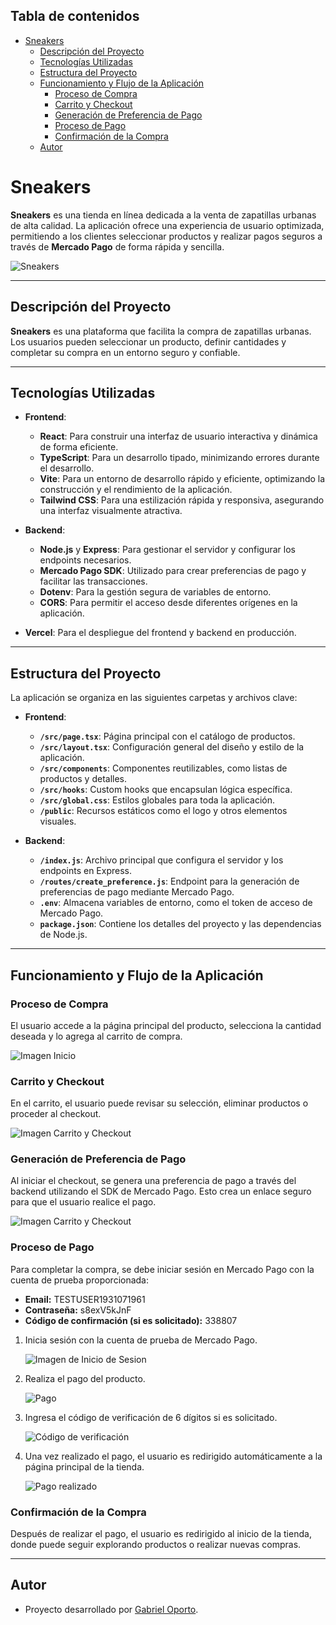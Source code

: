 ## Tabla de contenidos

- [Sneakers](#sneakers)
  - [Descripción del Proyecto](#descripción-del-proyecto)
  - [Tecnologías Utilizadas](#tecnologías-utilizadas)
  - [Estructura del Proyecto](#estructura-del-proyecto)
  - [Funcionamiento y Flujo de la Aplicación](#funcionamiento-y-flujo-de-la-aplicación)
    - [Proceso de Compra](#proceso-de-compra)
    - [Carrito y Checkout](#carrito-y-checkout)
    - [Generación de Preferencia de Pago](#generación-de-preferencia-de-pago)
    - [Proceso de Pago](#proceso-de-pago)
    - [Confirmación de la Compra](#confirmación-de-la-compra)
  - [Autor](#autor)

# Sneakers

**Sneakers** es una tienda en línea dedicada a la venta de zapatillas urbanas de alta calidad. La aplicación ofrece una experiencia de usuario optimizada, permitiendo a los clientes seleccionar productos y realizar pagos seguros a través de **Mercado Pago** de forma rápida y sencilla.

![Sneakers](public/logo.svg)

---

## Descripción del Proyecto

**Sneakers** es una plataforma que facilita la compra de zapatillas urbanas. Los usuarios pueden seleccionar un producto, definir cantidades y completar su compra en un entorno seguro y confiable.

---

## Tecnologías Utilizadas

- **Frontend**:

  - **React**: Para construir una interfaz de usuario interactiva y dinámica de forma eficiente.
  - **TypeScript**: Para un desarrollo tipado, minimizando errores durante el desarrollo.
  - **Vite**: Para un entorno de desarrollo rápido y eficiente, optimizando la construcción y el rendimiento de la aplicación.
  - **Tailwind CSS**: Para una estilización rápida y responsiva, asegurando una interfaz visualmente atractiva.

- **Backend**:

  - **Node.js** y **Express**: Para gestionar el servidor y configurar los endpoints necesarios.
  - **Mercado Pago SDK**: Utilizado para crear preferencias de pago y facilitar las transacciones.
  - **Dotenv**: Para la gestión segura de variables de entorno.
  - **CORS**: Para permitir el acceso desde diferentes orígenes en la aplicación.

- **Vercel**: Para el despliegue del frontend y backend en producción.

---

## Estructura del Proyecto

La aplicación se organiza en las siguientes carpetas y archivos clave:

- **Frontend**:

  - **`/src/page.tsx`**: Página principal con el catálogo de productos.
  - **`/src/layout.tsx`**: Configuración general del diseño y estilo de la aplicación.
  - **`/src/components`**: Componentes reutilizables, como listas de productos y detalles.
  - **`/src/hooks`**: Custom hooks que encapsulan lógica específica.
  - **`/src/global.css`**: Estilos globales para toda la aplicación.
  - **`/public`**: Recursos estáticos como el logo y otros elementos visuales.

- **Backend**:
  - **`/index.js`**: Archivo principal que configura el servidor y los endpoints en Express.
  - **`/routes/create_preference.js`**: Endpoint para la generación de preferencias de pago mediante Mercado Pago.
  - **`.env`**: Almacena variables de entorno, como el token de acceso de Mercado Pago.
  - **`package.json`**: Contiene los detalles del proyecto y las dependencias de Node.js.

---

## Funcionamiento y Flujo de la Aplicación

### Proceso de Compra

El usuario accede a la página principal del producto, selecciona la cantidad deseada y lo agrega al carrito de compra.

![Imagen Inicio](public/Inicio.webp)

### Carrito y Checkout

En el carrito, el usuario puede revisar su selección, eliminar productos o proceder al checkout.

![Imagen Carrito y Checkout](public/Checkout.webp)

### Generación de Preferencia de Pago

Al iniciar el checkout, se genera una preferencia de pago a través del backend utilizando el SDK de Mercado Pago. Esto crea un enlace seguro para que el usuario realice el pago.

![Imagen Carrito y Checkout](public/Checkoutmp.webp)

### Proceso de Pago

Para completar la compra, se debe iniciar sesión en Mercado Pago con la cuenta de prueba proporcionada:

- **Email:** TESTUSER1931071961
- **Contraseña:** s8exV5kJnF
- **Código de confirmación (si es solicitado):** 338807

1. Inicia sesión con la cuenta de prueba de Mercado Pago.

   ![Imagen de Inicio de Sesion](public/Ingresar-con-mi-cuenta.webp)

2. Realiza el pago del producto.

   ![Pago](public/Pago.webp)

3. Ingresa el código de verificación de 6 dígitos si es solicitado.

   ![Código de verificación](public/Codigo-verificacion.webp)

4. Una vez realizado el pago, el usuario es redirigido automáticamente a la página principal de la tienda.

   ![Pago realizado](public/Pago-realizado.webp)

### Confirmación de la Compra

Después de realizar el pago, el usuario es redirigido al inicio de la tienda, donde puede seguir explorando productos o realizar nuevas compras.

---

## Autor

- Proyecto desarrollado por [Gabriel Oporto](https://gabrieloporto.vercel.app).
